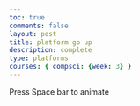 ```yaml
---
toc: true
comments: false
layout: post
title: platform go up
description: complete
type: platforms
courses: { compsci: {week: 3} }
---
```


<body>
    <div>
        <canvas id="spriteContainer"></canvas>
    </div>
</body>

<script>
    window.addEventListener('load', function () {
        const canvas = document.getElementById('spriteContainer');
        const ctx = canvas.getContext('2d');
        const SPRITE_WIDTH = 362.25;
        const SPRITE_HEIGHT = 377;
        const SCALE_FACTOR = 0.25;
        const FRAME_LIMIT = 4;

        canvas.width = SPRITE_WIDTH * SCALE_FACTOR;
        canvas.height = SPRITE_HEIGHT * SCALE_FACTOR;

        const platformImage = new Image();
        platformImage.src = "{{site.baseurl}}/images/platform.png";

        platformImage.onload = function () {
            class Platform {
                constructor() {
                    this.image = platformImage;
                    this.spriteWidth = SPRITE_WIDTH;
                    this.spriteHeight = SPRITE_HEIGHT;
                    this.width = this.spriteWidth;
                    this.height = this.spriteHeight;
                    this.x = 0;
                    this.y = 0;
                    this.scale = SCALE_FACTOR;
                    this.minFrame = 0;
                    this.maxFrame = FRAME_LIMIT;
                    this.frameX = 0;
                    this.frameY = 0;
                }

                draw(context) {
                    context.drawImage(
                        this.image,
                        this.frameX * this.spriteWidth,
                        this.frameY * this.spriteHeight,
                        this.spriteWidth,
                        this.spriteHeight,
                        this.x,
                        this.y,
                        this.width * this.scale,
                        this.height * this.scale
                    );
                }

                update() {
                    if (this.frameX < this.maxFrame) {
                        this.frameX++;
                    } else {
                        this.frameX = 0;
                    }
                }
            }

            const platform = new Platform();

            let animationHasRun = false;

            platform.draw(ctx);
            document.addEventListener('keydown', function (event) {
                switch (event.key) {
                    case ' ':
                        if (!animationHasRun) {
                        animationHasRun = true;
                        animate();
                    }
                }
            });
            function animate() {
                if (animationHasRun) {
                    ctx.clearRect(0, 0, canvas.width, canvas.height);
                    platform.draw(ctx);
                    platform.update();
                }
                if (platform.frameX !== platform.maxFrame) {
                setTimeout(function () {
                    requestAnimationFrame(animate);
                }, 100); 
                }
            };
    }});
</script>
Press Space bar to animate